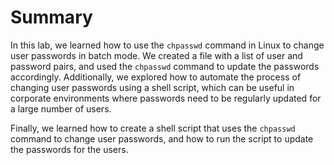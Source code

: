 # Summary

In this lab, we learned how to use the `chpasswd` command in Linux to change user passwords in batch mode. We created a file with a list of user and password pairs, and used the `chpasswd` command to update the passwords accordingly. Additionally, we explored how to automate the process of changing user passwords using a shell script, which can be useful in corporate environments where passwords need to be regularly updated for a large number of users.

Finally, we learned how to create a shell script that uses the `chpasswd` command to change user passwords, and how to run the script to update the passwords for the users.

